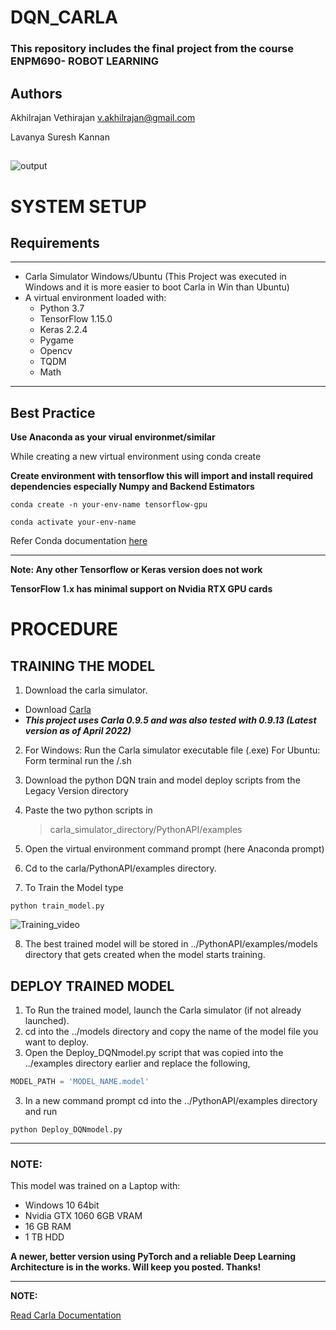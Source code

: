 # DQN_CARLA

### This repository includes the final project from the course ENPM690- ROBOT LEARNING
## 
## Authors
Akhilrajan Vethirajan
[v.akhilrajan@gmail.com](https://github.com/Akhilrajan-V) 

Lavanya Suresh Kannan

## 
![output](https://github.com/lavanyasureshkannan/DQN_CARLA/blob/main/Outputs/simulation.gif)

# SYSTEM SETUP
## Requirements
---
- Carla Simulator Windows/Ubuntu (This Project was executed in Windows and it is more easier to boot Carla in Win than Ubuntu)
- A virtual environment loaded with:
   - Python 3.7
   - TensorFlow 1.15.0 
   - Keras 2.2.4
   - Pygame
   - Opencv
   - TQDM
   - Math
---

## Best Practice
**Use Anaconda as your virual environmet/similar**

While creating a new virtual environment using conda create

  **Create environment with tensorflow this will import and install required dependencies especially Numpy and Backend Estimators** 

  ```
  conda create -n your-env-name tensorflow-gpu
  
  conda activate your-env-name 
  ```
 
Refer Conda documentation [here](https://docs.anaconda.com/anaconda/user-guide/tasks/tensorflow/)

---
**Note: Any other Tensorflow or Keras version does not work**

**TensorFlow 1.x has minimal support on Nvidia RTX GPU cards**

# PROCEDURE
## TRAINING THE MODEL
1. Download the carla simulator. 
 - Download [Carla](https://github.com/carla-simulator/carla/releases)
 - ***This project uses Carla 0.9.5 and was also tested with 0.9.13 (Latest version as of April 2022)***
2. For Windows:
    Run the Carla simulator executable file (.exe)
   For Ubuntu:
    Form terminal run the /.sh
3. Download the python DQN train and model deploy scripts from the Legacy Version directory
4. Paste the two python scripts in
 
    > carla_simulator_directory/PythonAPI/examples
    
5. Open the virtual environment command prompt (here Anaconda prompt)
6. Cd to the carla/PythonAPI/examples directory.
7. To Train the Model type
```
python train_model.py
```
![Training_video](https://github.com/lavanyasureshkannan/DQN_CARLA/blob/main/Outputs/carla_training_video.gif)

8. The best trained model will be stored in ../PythonAPI/examples/models directory that gets created when the model starts training.
## DEPLOY TRAINED MODEL

1. To Run the trained model, launch the Carla simulator (if not already launched).
2. cd into the ../models directory and copy the name of the model file you want to deploy.
3. Open the Deploy_DQNmodel.py script that was copied into the ../examples directory earlier and replace the following,
```python
MODEL_PATH = 'MODEL_NAME.model'
```
3. In a new command prompt cd into the ../PythonAPI/examples directory and run  
```
python Deploy_DQNmodel.py
```
---
### NOTE:

This model was trained on a Laptop with:
- Windows 10 64bit 
- Nvidia GTX 1060 6GB VRAM
- 16 GB RAM 
- 1 TB HDD

**A newer, better version using PyTorch and a reliable Deep Learning Architecture is in the works. Will keep you posted. Thanks!**

---

**NOTE:**

[Read Carla Documentation](https://carla.readthedocs.io/en/latest/)
